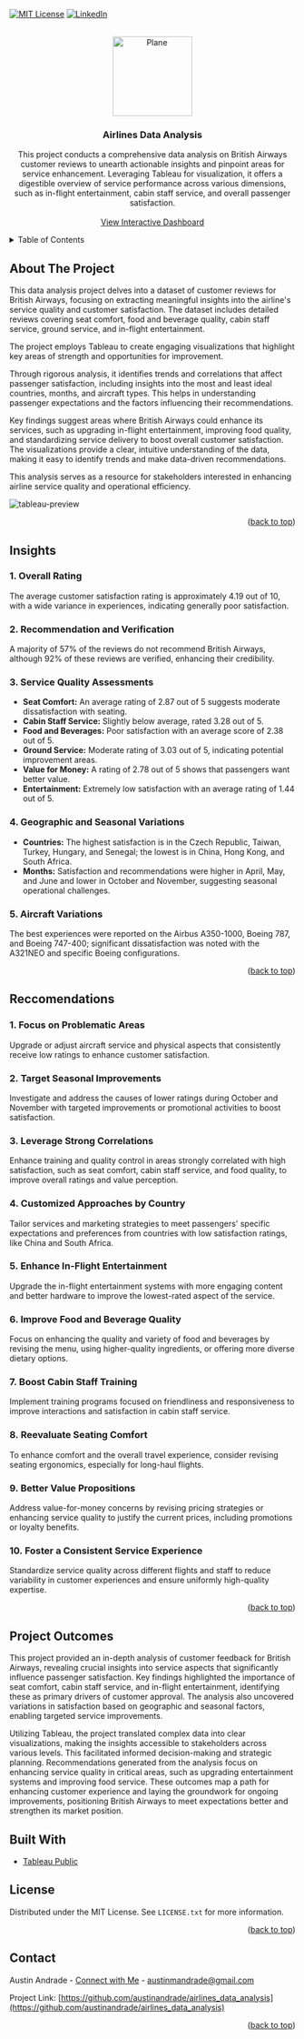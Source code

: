 <a name="readme-top"></a>

[![MIT License][license-shield]][license-url]
[![LinkedIn][linkedin-shield]][linkedin-url]



<!-- PROJECT LOGO -->
<br />
<div align="center">
  <a href="https://github.com/austinandrade/airlines_data_analysis">
    <img src="images/plane.svg" alt="Plane" width="140" height="140">
  </a>

<h3 align="center">Airlines Data Analysis</h3>

  <p align="center">
    This project conducts a comprehensive data analysis on British Airways customer reviews to unearth actionable insights and pinpoint areas for service enhancement. Leveraging Tableau for visualization, it offers a            digestible overview of service performance across various dimensions, such as in-flight entertainment, cabin staff service, and overall passenger satisfaction.
    <br />
    <br />
    <a href="https://public.tableau.com/views/AirlinesReviewsViz/BritishAirlinesReviewsDashboard?:language=en-US&publish=yes&:sid=9EDAFA881BD04528B4A8B9351A7DAB6E-0:0&:display_count=n&:origin=viz_share_link">View Interactive Dashboard</a>
  </p>
</div>



<!-- TABLE OF CONTENTS -->
<details>
  <summary>Table of Contents</summary>
  <ol>
    <li>
      <a href="#about-the-project">About The Project</a>
      <ul>
        <li><a href="#insights">Insights</a></li>
        <li><a href="#reccomendations">Reccomendations</a></li>
        <li><a href="#project-outcomes">Project Outcomes</a></li>
        <li><a href="#built-with">Built With</a></li>
      </ul>
    </li>
    <li><a href="#license">License</a></li>
    <li><a href="#contact">Contact</a></li>
  </ol>
</details>



<!-- ABOUT THE PROJECT -->
## About The Project

This data analysis project delves into a dataset of customer reviews for British Airways, focusing on extracting meaningful insights into the airline's service quality and customer satisfaction. The dataset includes detailed reviews covering seat comfort, food and beverage quality, cabin staff service, ground service, and in-flight entertainment.

The project employs Tableau to create engaging visualizations that highlight key areas of strength and opportunities for improvement. 

Through rigorous analysis, it identifies trends and correlations that affect passenger satisfaction, including insights into the most and least ideal countries, months, and aircraft types. This helps in understanding passenger expectations and the factors influencing their recommendations.

Key findings suggest areas where British Airways could enhance its services, such as upgrading in-flight entertainment, improving food quality, and standardizing service delivery to boost overall customer satisfaction. The visualizations provide a clear, intuitive understanding of the data, making it easy to identify trends and make data-driven recommendations.

This analysis serves as a resource for stakeholders interested in enhancing airline service quality and operational efficiency.

![tableau-preview](/images/tableau_preview.png)

<p align="right">(<a href="#readme-top">back to top</a>)</p>

<!-- INSIGHTS -->
## Insights

### 1. Overall Rating
The average customer satisfaction rating is approximately 4.19 out of 10, with a wide variance in experiences, indicating generally poor satisfaction.
### 2. Recommendation and Verification
A majority of 57% of the reviews do not recommend British Airways, although 92% of these reviews are verified, enhancing their credibility.
### 3. Service Quality Assessments
- **Seat Comfort:** An average rating of 2.87 out of 5 suggests moderate dissatisfaction with seating.
- **Cabin Staff Service:** Slightly below average, rated 3.28 out of 5.
- **Food and Beverages:** Poor satisfaction with an average score of 2.38 out of 5.
- **Ground Service:** Moderate rating of 3.03 out of 5, indicating potential improvement areas.
- **Value for Money:** A rating of 2.78 out of 5 shows that passengers want better value.
- **Entertainment:** Extremely low satisfaction with an average rating of 1.44 out of 5.
  
### 4. Geographic and Seasonal Variations
- **Countries:** The highest satisfaction is in the Czech Republic, Taiwan, Turkey, Hungary, and Senegal; the lowest is in China, Hong Kong, and South Africa.
- **Months:** Satisfaction and recommendations were higher in April, May, and June and lower in October and November, suggesting seasonal operational challenges.
  
### 5. Aircraft Variations
The best experiences were reported on the Airbus A350-1000, Boeing 787, and Boeing 747-400; significant dissatisfaction was noted with the A321NEO and specific Boeing configurations.


<p align="right">(<a href="#readme-top">back to top</a>)</p>

<!-- Reccomendations -->
## Reccomendations

### 1. Focus on Problematic Areas
Upgrade or adjust aircraft service and physical aspects that consistently receive low ratings to enhance customer satisfaction.

### 2. Target Seasonal Improvements
Investigate and address the causes of lower ratings during October and November with targeted improvements or promotional activities to boost satisfaction.

### 3. Leverage Strong Correlations
Enhance training and quality control in areas strongly correlated with high satisfaction, such as seat comfort, cabin staff service, and food quality, to improve overall ratings and value perception.

### 4. Customized Approaches by Country
Tailor services and marketing strategies to meet passengers' specific expectations and preferences from countries with low satisfaction ratings, like China and South Africa.

### 5. Enhance In-Flight Entertainment
Upgrade the in-flight entertainment systems with more engaging content and better hardware to improve the lowest-rated aspect of the service.

### 6. Improve Food and Beverage Quality
Focus on enhancing the quality and variety of food and beverages by revising the menu, using higher-quality ingredients, or offering more diverse dietary options.

### 7. Boost Cabin Staff Training
Implement training programs focused on friendliness and responsiveness to improve interactions and satisfaction in cabin staff service.

### 8. Reevaluate Seating Comfort
To enhance comfort and the overall travel experience, consider revising seating ergonomics, especially for long-haul flights.

### 9. Better Value Propositions
Address value-for-money concerns by revising pricing strategies or enhancing service quality to justify the current prices, including promotions or loyalty benefits.

### 10. Foster a Consistent Service Experience
Standardize service quality across different flights and staff to reduce variability in customer experiences and ensure uniformly high-quality expertise.


<p align="right">(<a href="#readme-top">back to top</a>)</p>

<!-- PROJECT OUTCOMES -->
## Project Outcomes
This project provided an in-depth analysis of customer feedback for British Airways, revealing crucial insights into service aspects that significantly influence passenger satisfaction. Key findings highlighted the importance of seat comfort, cabin staff service, and in-flight entertainment, identifying these as primary drivers of customer approval. The analysis also uncovered variations in satisfaction based on geographic and seasonal factors, enabling targeted service improvements.

Utilizing Tableau, the project translated complex data into clear visualizations, making the insights accessible to stakeholders across various levels. This facilitated informed decision-making and strategic planning. Recommendations generated from the analysis focus on enhancing service quality in critical areas, such as upgrading entertainment systems and improving food service. These outcomes map a path for enhancing customer experience and laying the groundwork for ongoing improvements, positioning British Airways to meet expectations better and strengthen its market position.

## Built With

* [Tableau Public](https://public.tableau.com/)


<!-- LICENSE -->
## License

Distributed under the MIT License. See `LICENSE.txt` for more information.

<p align="right">(<a href="#readme-top">back to top</a>)</p>



<!-- CONTACT -->
## Contact

Austin Andrade - [Connect with Me](https://www.linkedin.com/in/austinandrade/) - austinmandrade@gmail.com

Project Link: [https://github.com/austinandrade/airlines_data_analysis](https://github.com/austinandrade/airlines_data_analysis)

<p align="right">(<a href="#readme-top">back to top</a>)</p>



<!-- MARKDOWN LINKS & IMAGES -->
<!-- https://www.markdownguide.org/basic-syntax/#reference-style-links -->
[license-shield]: https://img.shields.io/github/license/austinandrade/house_sales_data_analysis.svg?style=for-the-badge
[license-url]: https://github.com/austinandrade/airlines_data_analysis/blob/main/LICENSE.txt
[linkedin-shield]: https://img.shields.io/badge/-LinkedIn-black.svg?style=for-the-badge&logo=linkedin&colorB=555
[linkedin-url]: https://linkedin.com/in/austinandrade
